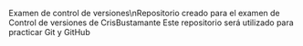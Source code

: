 Examen de control de versiones\nRepositorio creado para el examen de Control de versiones de CrisBustamante
Este repositorio será utilizado para practicar Git y GitHub
